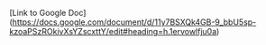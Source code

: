 [Link to Google Doc] (https://docs.google.com/document/d/11y7BSXQk4GB-9_bbU5sp-kzoaPSzROkivXsYZscxttY/edit#heading=h.1ervowlfju0a)
